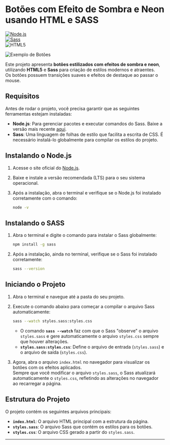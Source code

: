 # Botões com Efeito de Sombra e Neon usando HTML e SASS

[![Node.js](https://img.shields.io/badge/Node.js-16.x-339933.svg)](https://nodejs.org/)  
[![Sass](https://img.shields.io/badge/Sass-1.50.0-CC6699.svg)](https://sass-lang.com/)  
![HTML5](https://img.shields.io/badge/HTML5-E34F26?style=&logo=html5&logoColor=white)

<img src="https://i.imgur.com/1FVg7kr.gif" alt="Exemplo de Botões">

Este projeto apresenta **botões estilizados com efeitos de sombra e neon**, utilizando **HTML5** e **Sass** para criação de estilos modernos e atraentes.  
Os botões possuem transições suaves e efeitos de destaque ao passar o mouse.

## Requisitos

Antes de rodar o projeto, você precisa garantir que as seguintes ferramentas estejam instaladas:

- **Node.js**: Para gerenciar pacotes e executar comandos do Sass. Baixe a versão mais recente [aqui](https://nodejs.org/).
- **Sass**: Uma linguagem de folhas de estilo que facilita a escrita de CSS. É necessário instalá-lo globalmente para compilar os estilos do projeto.

## Instalando o Node.js

1. Acesse o site oficial do [Node.js](https://nodejs.org/).
2. Baixe e instale a versão recomendada (LTS) para o seu sistema operacional.
3. Após a instalação, abra o terminal e verifique se o Node.js foi instalado corretamente com o comando:

   ```bash
   node -v
   ```

## Instalando o SASS

1. Abra o terminal e digite o comando para instalar o Sass globalmente:
   ```bash
   npm install -g sass
   ```
2. Após a instalação, ainda no terminal, verifique se o Sass foi instalado corretamente:
   ```bash
   sass --version
   ```

## Iniciando o Projeto

1. Abra o terminal e navegue até a pasta do seu projeto.
2. Execute o comando abaixo para começar a compilar o arquivo Sass automaticamente:
   ```bash
   sass --watch styles.sass:styles.css
   ```
   - O comando **`sass --watch`** faz com que o Sass "observe" o arquivo `styles.sass` e gere automaticamente o arquivo `styles.css` sempre que houver alterações.
   - **`styles.sass:styles.css`**: Define o arquivo de entrada (`styles.sass`) e o arquivo de saída (`styles.css`).

3. Agora, abra o arquivo `index.html` no navegador para visualizar os botões com os efeitos aplicados.  
   Sempre que você modificar o arquivo `styles.sass`, o Sass atualizará automaticamente o `styles.css`, refletindo as alterações no navegador ao recarregar a página.

## Estrutura do Projeto

O projeto contém os seguintes arquivos principais:

- **`index.html`**: O arquivo HTML principal com a estrutura da página.
- **`styles.sass`**: O arquivo Sass que contém os estilos para os botões.
- **`styles.css`**: O arquivo CSS gerado a partir do `styles.sass`.

---

